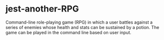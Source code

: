 # jest-another-RPG



Command-line role-playing game (RPG) in which a user battles against a series of enemies whose health and stats can be sustained by a potion. The game can be played in the command line based on user input.

